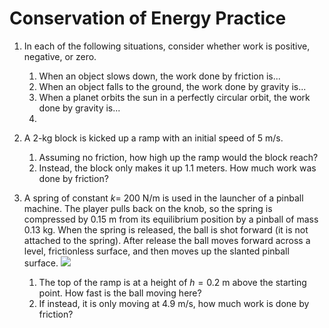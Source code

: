 Conservation of Energy Practice 
=========================

	
1. In each of the following situations, consider whether work is positive, negative, or zero.
	1. When an object slows down, the work done by friction is...
	2. When an object falls to the ground, the work done by gravity is...
	3. When a planet orbits the sun in a perfectly circular orbit, the work done by gravity is...
	4. 
2.  A 2-kg block is kicked up a ramp with an initial speed of 5 m/s.
	1. Assuming no friction, how high up the ramp would the block reach?
	2. Instead, the block only makes it up 1.1 meters.  How much work was done by friction?

3. A spring of constant $k=$ 200 N/m is used in the launcher of a pinball machine. The player pulls back on the knob, so the spring is compressed by 0.15 m from its equilibrium position by a pinball of mass 0.13 kg. When the spring is released, the ball is shot forward (it is not attached to the spring). After release the ball moves forward across a level, frictionless surface, and then moves up the slanted pinball surface.
![](pics/Picture1.png)
   1. The top of the ramp is at a height of $h=0.2$ m above the starting point.  How fast is the ball moving here?
   2.  If instead, it is only moving at 4.9 m/s, how much work is done by friction?


<!--stackedit_data:
eyJoaXN0b3J5IjpbLTE5Mjc0ODYzODMsLTM1MDY5MzQzMiwtMT
k0NDI0ODEyMF19
-->